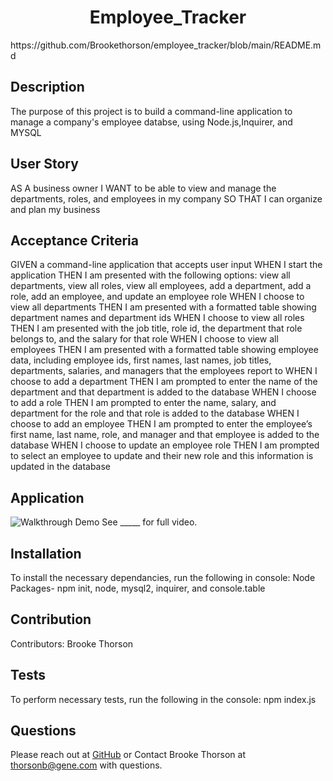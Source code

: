 

<h1 align="center">Employee_Tracker</h1>
https://github.com/Brookethorson/employee_tracker/blob/main/README.md


## Description
The purpose of this project is to build a command-line application to manage a company's employee databse, using Node.js,Inquirer, and MYSQL

## User Story 
AS A business owner
I WANT to be able to view and manage the departments, roles, and employees in my company
SO THAT I can organize and plan my business

## Acceptance Criteria
GIVEN a command-line application that accepts user input
WHEN I start the application
THEN I am presented with the following options: view all departments, view all roles, view all employees, add a department, add a role, add an employee, and update an employee role
WHEN I choose to view all departments
THEN I am presented with a formatted table showing department names and department ids
WHEN I choose to view all roles
THEN I am presented with the job title, role id, the department that role belongs to, and the salary for that role
WHEN I choose to view all employees
THEN I am presented with a formatted table showing employee data, including employee ids, first names, last names, job titles, departments, salaries, and managers that the employees report to
WHEN I choose to add a department
THEN I am prompted to enter the name of the department and that department is added to the database
WHEN I choose to add a role
THEN I am prompted to enter the name, salary, and department for the role and that role is added to the database
WHEN I choose to add an employee
THEN I am prompted to enter the employee’s first name, last name, role, and manager and that employee is added to the database
WHEN I choose to update an employee role
THEN I am prompted to select an employee to update and their new role and this information is updated in the database 

## Application
![Walkthrough Demo]()
See _____ for full video.


## Installation
To install the necessary dependancies, run the following in console: 
Node Packages- npm init, node, mysql2, inquirer, and console.table 


## Contribution
​Contributors: Brooke Thorson

## Tests
To perform necessary tests, run the following in the console:
 npm index.js


## Questions
Please reach out at [GitHub](https://github.com/Brookethorson) 
or 
Contact Brooke Thorson at thorsonb@gene.com with questions.
